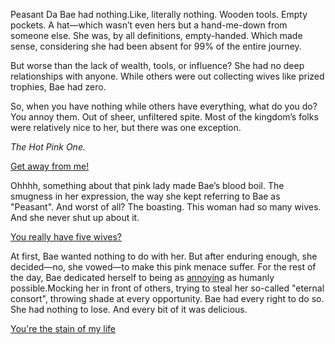 <!-- title: Pure Spite -->

Peasant Da Bae had nothing.Like, literally nothing. Wooden tools. Empty pockets. A hat—which wasn’t even hers but a hand-me-down from someone else. She was, by all definitions, empty-handed. Which made sense, considering she had been absent for 99% of the entire journey.


But worse than the lack of wealth, tools, or influence? She had no deep relationships with anyone. While others were out collecting wives like prized trophies, Bae had zero.

So, when you have nothing while others have everything, what do you do? You annoy them. Out of sheer, unfiltered spite. Most of the kingdom’s folks were relatively nice to her, but there was one exception.

*The Hot Pink One.*

[Get away from me!](#embed:https://www.youtube.com/live/t5NGryTaGqk?feature=shared\&t=1055)

Ohhhh, something about that pink lady made Bae’s blood boil. The smugness in her expression, the way she kept referring to Bae as "Peasant". And worst of all? The boasting. This woman had so many wives. And she never shut up about it.

[You really have five wives?](#embed:https://www.youtube.com/watch?v=t5NGryTaGqk\&t=2169s)

At first, Bae wanted nothing to do with her. But after enduring enough, she decided—no, she vowed—to make this pink menace suffer. For the rest of the day, Bae dedicated herself to being as [annoying](https://www.youtube.com/live/t5NGryTaGqk?feature=shared\&t=3285) as humanly possible.Mocking her in front of others, trying to steal her so-called "eternal consort", throwing shade at every opportunity. Bae had every right to do so. She had nothing to lose. And every bit of it was delicious.


[You're the stain of my life](#embed:https://www.youtube.com/live/t5NGryTaGqk?feature=shared\&t=4918)
